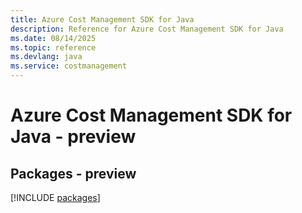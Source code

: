 ```yaml
---
title: Azure Cost Management SDK for Java
description: Reference for Azure Cost Management SDK for Java
ms.date: 08/14/2025
ms.topic: reference
ms.devlang: java
ms.service: costmanagement
---
```

# Azure Cost Management SDK for Java - preview
## Packages - preview
[!INCLUDE [packages](cost-management-index.md)]